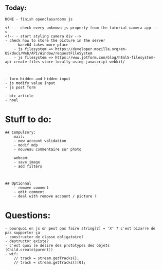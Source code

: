 ## Today:
    DONE - finish openclassrooms js
    
    <!-- - check every unknown js property from the tutorial camera app -->
    <!-- - start styling camera div -->
    - check how to store the picture in the server
        - base64 takes more place
        - js filesystem => https://developer.mozilla.org/en-US/docs/Web/API/Window/requestFileSystem
        - js filesystem => https://www.jotform.com/blog/html5-filesystem-api-create-files-store-locally-using-javascript-webkit/



    - form hidden and hidden input
    - js modify value input
    - js post form

    - btc article
    - noel


# Stuff to do:
    ## Compulsory:
        mail:
        - new account validation
        - modif mdp
        - nouveau commentaire sur photo

        webcam:
        - save image
        - add filters



    ## Optionnal
        - remove comment
        - edit comment
        - deal with remove account / picture ?

# Questions:
    - pourquoi en js on peut pas faire string[2] = 'X' ? c'est bizarre de pas supporter ça
    - constructor de classe obligatoire?
    - destructor existe?
    - c'est quoi le délire des prototypes des objets (Child.create(parent))
    - wtf:
        // track = stream.getTracks();
        // track = stream.getTracks()[0];
